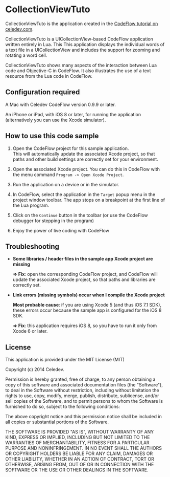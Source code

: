 # CollectionViewTuto

CollectionViewTuto is the application created in the [CodeFlow tutorial on celedev.com](https://www.celedev.com/tutorial/). 

CollectionViewTuto is a UICollectionView-based CodeFlow application written entirely in Lua. This 
This application displays the individual words of a text file in a UICollectionView and includes the support for zooming and rotating a word cell.

CollectionViewTuto shows many aspects of the interaction between Lua code and Objective-C in CodeFlow. 
It also illustrates the use of a text resource from the Lua code in CodeFlow.

## Configuration required

A Mac with Celedev CodeFlow version 0.9.9 or later.

An iPhone or iPad, with iOS 8 or later, for running the application (alternatively you can use the Xcode simulator).

## How to use this code sample

1. Open the CodeFlow project for this sample application.  
  This will automatically update the associated Xcode project, so that paths and other build settings are correctly set for your environment.

2. Open the associated Xcode project. You can do this in CodeFlow with the menu command `Program -> Open Xcode Project`.

3. Run the application on a device or in the simulator.

4. In CodeFlow, select the application in the `Target` popup menu in the project window toolbar. The app stops on a breakpoint at the first line of the Lua program.

5. Click on the `Continue` button in the toolbar (or use the CodeFlow debugger for stepping in the program) 

6. Enjoy the power of live coding with CodeFlow

## Troubleshooting

- **Some libraries / header files in the sample app Xcode project are missing**

  **⇒ Fix**: open the corresponding CodeFlow project, and CodeFlow will update the associated Xcode project, so that paths and libraries are correctly set.

- **Link errors (missing symbols) occur when I compile the Xcode project**

  **Most probable cause**: if you are using Xcode 5 (and thus iOS 7.1 SDK), these errors occur because the sample app is configured for the iOS 8 SDK.

  **⇒ Fix**: this application requires iOS 8, so you have to run it only from Xcode 6 or later.

## License

This application is provided under the MIT License (MIT)

Copyright (c) 2014 Celedev.

Permission is hereby granted, free of charge, to any person obtaining a copy
of this software and associated documentation files (the "Software"), to deal
in the Software without restriction, including without limitation the rights
to use, copy, modify, merge, publish, distribute, sublicense, and/or sell
copies of the Software, and to permit persons to whom the Software is
furnished to do so, subject to the following conditions:

The above copyright notice and this permission notice shall be included in
all copies or substantial portions of the Software.

THE SOFTWARE IS PROVIDED "AS IS", WITHOUT WARRANTY OF ANY KIND, EXPRESS OR
IMPLIED, INCLUDING BUT NOT LIMITED TO THE WARRANTIES OF MERCHANTABILITY,
FITNESS FOR A PARTICULAR PURPOSE AND NONINFRINGEMENT. IN NO EVENT SHALL THE
AUTHORS OR COPYRIGHT HOLDERS BE LIABLE FOR ANY CLAIM, DAMAGES OR OTHER
LIABILITY, WHETHER IN AN ACTION OF CONTRACT, TORT OR OTHERWISE, ARISING FROM,
OUT OF OR IN CONNECTION WITH THE SOFTWARE OR THE USE OR OTHER DEALINGS IN
THE SOFTWARE.
